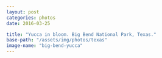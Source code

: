 ```yaml
---
layout: post
categories: photos
date: 2016-03-25

title: "Yucca in bloom. Big Bend National Park, Texas."
base-path: "/assets/img/photos/texas"
image-name: "big-bend-yucca"
---
```

